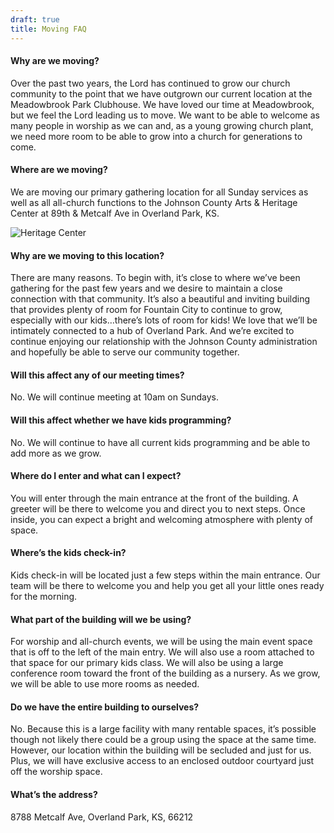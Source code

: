 ```yaml
---
draft: true
title: Moving FAQ
---
```


#### Why are we moving?

Over the past two years, the Lord has continued to grow our church community to the point that we have outgrown our current location at the Meadowbrook Park Clubhouse. We have loved our time at Meadowbrook, but we feel the Lord leading us to move. We want to be able to welcome as many people in worship as we can and, as a young growing church plant, we need more room to be able to grow into a church for generations to come. 

#### Where are we moving?

We are moving our primary gathering location for all Sunday services as well as all all-church functions to the Johnson County Arts & Heritage Center at 89th & Metcalf Ave in Overland Park, KS. 

![Heritage Center](/images/photos/heritage.png)

#### Why are we moving to this location?

There are many reasons. To begin with, it’s close to where we’ve been gathering for the past few years and we desire to maintain a close connection with that community. It’s also a beautiful and inviting building that provides plenty of room for Fountain City to continue to grow, especially with our kids…there’s lots of room for kids! We love that we’ll be intimately connected to a hub of Overland Park. And we’re excited to continue enjoying our relationship with the Johnson County administration and hopefully be able to serve our community together. 

#### Will this affect any of our meeting times?

No. We will continue meeting at 10am on Sundays. 

#### Will this affect whether we have kids programming?

No. We will continue to have all current kids programming and be able to add more as we grow. 

#### Where do I enter and what can I expect?

You will enter through the main entrance at the front of the building. A greeter will be there to welcome you and direct you to next steps. Once inside, you can expect a bright and welcoming atmosphere with plenty of space. 

#### Where’s the kids check-in?

Kids check-in will be located just a few steps within the main entrance. Our team will be there to welcome you and help you get all your little ones ready for the morning. 

#### What part of the building will we be using?

For worship and all-church events, we will be using the main event space that is off to the left of the main entry. We will also use a room attached to that space for our primary kids class. We will also be using a large conference room toward the front of the building as a nursery. As we grow, we will be able to use more rooms as needed. 


#### Do we have the entire building to ourselves?

No. Because this is a large facility with many rentable spaces, it’s possible though not likely there could be a group using the space at the same time. However, our location within the building will be secluded and just for us. Plus, we will have exclusive access to an enclosed outdoor courtyard just off the worship space. 

#### What’s the address?

8788 Metcalf Ave, Overland Park, KS, 66212
